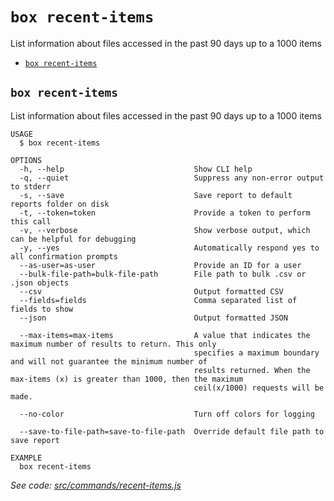 `box recent-items`
==================

List information about files accessed in the past 90 days up to a 1000 items

* [`box recent-items`](#box-recent-items)

## `box recent-items`

List information about files accessed in the past 90 days up to a 1000 items

```
USAGE
  $ box recent-items

OPTIONS
  -h, --help                             Show CLI help
  -q, --quiet                            Suppress any non-error output to stderr
  -s, --save                             Save report to default reports folder on disk
  -t, --token=token                      Provide a token to perform this call
  -v, --verbose                          Show verbose output, which can be helpful for debugging
  -y, --yes                              Automatically respond yes to all confirmation prompts
  --as-user=as-user                      Provide an ID for a user
  --bulk-file-path=bulk-file-path        File path to bulk .csv or .json objects
  --csv                                  Output formatted CSV
  --fields=fields                        Comma separated list of fields to show
  --json                                 Output formatted JSON

  --max-items=max-items                  A value that indicates the maximum number of results to return. This only
                                         specifies a maximum boundary and will not guarantee the minimum number of
                                         results returned. When the max-items (x) is greater than 1000, then the maximum
                                         ceil(x/1000) requests will be made.

  --no-color                             Turn off colors for logging

  --save-to-file-path=save-to-file-path  Override default file path to save report

EXAMPLE
  box recent-items
```

_See code: [src/commands/recent-items.js](https://github.com/box/boxcli/blob/v3.9.2/src/commands/recent-items.js)_
